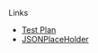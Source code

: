 
Links
* [Test Plan](https://docs.google.com/document/d/1qplmZWMLb8_eu07okn77_JtG1IinPSc0_xjxANsrLas/edit?usp=sharing)
* [JSONPlaceHolder](https://jsonplaceholder.typicode.com/)